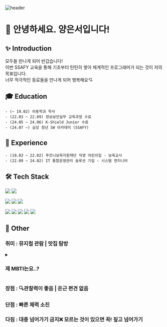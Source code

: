 
![header](https://capsule-render.vercel.app/api?type=Waving&color=auto&height=240&section=header&text=About%20Me🙌&fontAlignY=40&animation=twinkling&fontSize=60)

# 👋 안녕하세요. 양은서입니다! 

## ✨ Introduction
모두들 만나게 되어 반갑습니다! <br>
이번 SSAFY 교육을 통해 기초부터 탄탄히 쌓아 체계적인 프로그래머가 되는 것이 저의 목표입니다. <br>
너무 적극적인 동료들을 만나게 되어 행복해요💘

## 🎓 Education
    - (~ 19.02) 아동학과 학사
    - (22.03 ~ 22.09) 정보보안실무 교육과정 수료 
    - (24.05 ~ 24.06) K-Shield Junior 수료 
    - (24.07 ~) 삼성 청년 SW 아카데미 (SSAFY) 

## 💼 Experience
    - (19.03 ~ 22.02) 푸르니보육지원재단 직영 어린이집 - 보육교사 
    - (22.09 ~ 24.02) IT 통합운영관리 솔루션 기업 - 시스템 엔지니어

## 🛠️ Tech Stack 
<img src="https://img.shields.io/badge/linux-%23FCC624.svg?&style=for-the-badge&logo=linux&logoColor=black" /> <img src="https://img.shields.io/badge/shell_script-%23121011.svg?style=for-the-badge&logo=gnu-bash&logoColor=white" /> 

<img src="https://img.shields.io/badge/mariadb-%23003545.svg?&style=for-the-badge&logo=mariadb&logoColor=white" /> <img src="https://img.shields.io/badge/Microsoft%20SQL%20Server-CC2927?style=for-the-badge&logo=microsoft%20sql%20server&logoColor=white"> <img src="https://img.shields.io/badge/mysql-%234479A1.svg?&style=for-the-badge&logo=mysql&logoColor=white" />

<img src="https://img.shields.io/badge/java-%23007396.svg?&style=for-the-badge&logo=java&logoColor=white" /> <img src="https://img.shields.io/badge/javascript-%23F7DF1E.svg?&style=for-the-badge&logo=javascript&logoColor=black" />
<img src="https://img.shields.io/badge/Spring-6DB33F?style=for-the-badge&logo=Spring&logoColor=white">
<img src="https://img.shields.io/badge/Vue.js-4FC08D?style=for-the-badge&logo=Vue.js&logoColor=white">
<img src="https://img.shields.io/badge/Python-3766AB?style=flat-square&logo=Python&logoColor=white"/>



## 📌 Other
### 취미 : 뮤지컬 관람 | 맛집 탐방

<details>
<summary><h3> 제 MBTI는요..? </h3></summary>
<div markdown="1">
<h2> ✅ ISTP 입니다 </h2>
<img src="https://github.com/user-attachments/assets/29596687-5c3d-4de6-8a41-8631417a72f6" width="400" hight="500"/><br><br>
(인데 T가 100인 그런....)
</div>
</details>

### 장점 : 🔍관찰력이 좋음 | 은근 편견 없음
### 단점 : 빠른 체력 소진 
### 다짐 : 대충 넘어가기 금지❌ 모르는 것이 있으면 꼭! 짚고 넘어가기